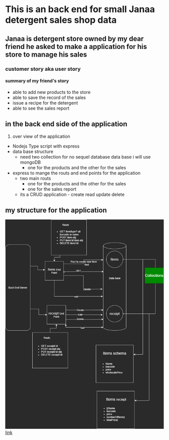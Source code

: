 # This is an back end for small Janaa detergent sales shop data

## Janaa is detergent store owned by my dear friend he asked to make a application for his store to manage his sales

### customer story aka user story

#### summary of my friend's story

- able to add new products to the store
- able to save the record of the sales
- issue a recipe for the detergent
- able to see the sales report

## in the back end side of the application

1. over view of the application

- Nodejs Type script with express
- data base structure
  - need two collection for no sequel database data base i will use mongoDB
    - one for the products and the other for the sales
- express to mange the routs and end points for the application
  - two main routs
    - one for the products and the other for the sales
    - one for the sales report
  - its a CRUD application - create read update delete

## my structure for the application

![structure](./be.drawio.png)
[link](https://janaa-detergent.herokuapp.com/)
